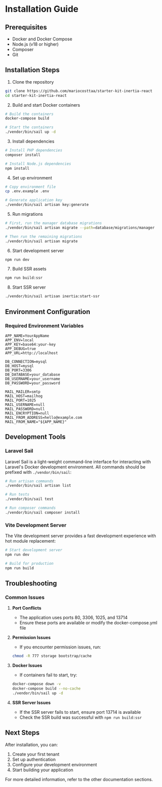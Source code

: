 # Installation Guide

## Prerequisites

- Docker and Docker Compose
- Node.js (v18 or higher)
- Composer
- Git

## Installation Steps

1. Clone the repository
```bash
git clone https://github.com/mariocosttaa/starter-kit-inertia-react
cd starter-kit-inertia-react
```

2. Build and start Docker containers
```bash
# Build the containers
docker-compose build

# Start the containers
./vendor/bin/sail up -d
```

3. Install dependencies
```bash
# Install PHP dependencies
composer install

# Install Node.js dependencies
npm install
```

4. Set up environment
```bash
# Copy environment file
cp .env.example .env

# Generate application key
./vendor/bin/sail artisan key:generate
```

5. Run migrations
```bash
# First, run the manager database migrations
./vendor/bin/sail artisan migrate --path=database/migrations/manager

# Then run the remaining migrations
./vendor/bin/sail artisan migrate
```

6. Start development server
```bash
npm run dev
```

7. Build SSR assets
```bash
npm run build:ssr
```

8. Start SSR server
```bash
./vendor/bin/sail artisan inertia:start-ssr
```

## Environment Configuration

### Required Environment Variables

```env
APP_NAME=YourAppName
APP_ENV=local
APP_KEY=base64:your-key
APP_DEBUG=true
APP_URL=http://localhost

DB_CONNECTION=mysql
DB_HOST=mysql
DB_PORT=3306
DB_DATABASE=your_database
DB_USERNAME=your_username
DB_PASSWORD=your_password

MAIL_MAILER=smtp
MAIL_HOST=mailhog
MAIL_PORT=1025
MAIL_USERNAME=null
MAIL_PASSWORD=null
MAIL_ENCRYPTION=null
MAIL_FROM_ADDRESS=hello@example.com
MAIL_FROM_NAME="${APP_NAME}"
```

## Development Tools

### Laravel Sail
Laravel Sail is a light-weight command-line interface for interacting with Laravel's Docker development environment. All commands should be prefixed with `./vendor/bin/sail`:

```bash
# Run artisan commands
./vendor/bin/sail artisan list

# Run tests
./vendor/bin/sail test

# Run composer commands
./vendor/bin/sail composer install
```

### Vite Development Server
The Vite development server provides a fast development experience with hot module replacement:

```bash
# Start development server
npm run dev

# Build for production
npm run build
```

## Troubleshooting

### Common Issues

1. **Port Conflicts**
   - The application uses ports 80, 3306, 1025, and 13714
   - Ensure these ports are available or modify the docker-compose.yml file

2. **Permission Issues**
   - If you encounter permission issues, run:
   ```bash
   chmod -R 777 storage bootstrap/cache
   ```

3. **Docker Issues**
   - If containers fail to start, try:
   ```bash
   docker-compose down -v
   docker-compose build --no-cache
   ./vendor/bin/sail up -d
   ```

4. **SSR Server Issues**
   - If the SSR server fails to start, ensure port 13714 is available
   - Check the SSR build was successful with `npm run build:ssr`

## Next Steps

After installation, you can:
1. Create your first tenant
2. Set up authentication
3. Configure your development environment
4. Start building your application

For more detailed information, refer to the other documentation sections. 
